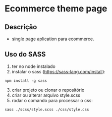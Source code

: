 # Ecommerce theme page

## Descrição
- single page aplication para ecommerce.

## Uso do SASS

1. ter no node instalado
2. instalar o sass (https://sass-lang.com/install):
```
npm install -g sass    
```
3. criar projeto ou clonar o repositório 
4. criar ou alterar arquivo style.scss
5. rodar o comando para processar o css:
```
sass ./scss/style.scss ./css/style.css 
```
